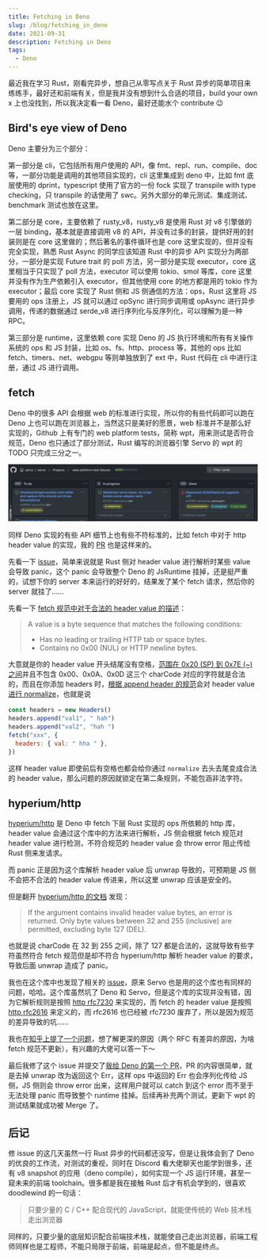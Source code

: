 ```yaml
---
title: Fetching in Deno
slug: /blog/fetching_in_deno
date: 2021-09-31
description: Fetching in Deno
tags:
  - Deno
---
```


最近我在学习 Rust，刚看完异步，想自己从零写点关于 Rust 异步的简单项目来练练手，最好还和前端有关，但是我并没有想到什么合适的项目，build your own x 上也没找到，所以我决定看一看 Deno，最好还能水个 contribute 😉

## Bird's eye view of Deno

Deno 主要分为三个部分：

第一部分是 cli，它包括所有用户使用的 API，像 fmt、repl、run、compile、doc 等，一部分功能是调用的其他项目实现的，cli 这里集成到 deno 中，比如 fmt 底层使用的 dprint，typescript 使用了官方的一份 fock 实现了 transpile with type checking，只 transpile 的话使用了 swc。另外大部分的单元测试、集成测试、benchmark 测试也放在这里。

第二部分是 core，主要依赖了 rusty_v8，rusty_v8 是使用 Rust 对 v8 引擎做的一层 binding，基本就是直接调用 v8 的 API，并没有过多的封装，提供好用的封装则是在 core 这里做的；然后著名的事件循环也是 core 这里实现的，但并没有完全实现，熟悉 Rust Async 的同学应该知道 Rust 中的异步 API 实现分为两部分，一部分是实现 Future trait 的 poll 方法，另一部分是实现 executor，core 这里相当于只实现了 poll 方法，executor 可以使用 tokio、smol 等库，core 这里并没有作为生产依赖引入 executor，但其他使用 core 的地方都是用的 tokio 作为 executor；最后 core 实现了 Rust 侧和 JS 侧通信的方法：ops，Rust 这里将 JS 要用的 ops 注册上，JS 就可以通过 opSync 进行同步调用或 opAsync 进行异步调用，传递的数据通过 serde_v8 进行序列化与反序列化，可以理解为是一种 RPC。

第三部分是 runtime，这里依赖 core 实现 Deno 的 JS 执行环境和所有有关操作系统的 ops 和 JS 封装，比如 os、fs、http、process 等，其他的 ops 比如 fetch、timers、net、webgpu 等则单独放到了 ext 中，Rust 代码在 cli 中进行注册，通过 JS 进行调用。

## fetch

Deno 中的很多 API 会根据 web 的标准进行实现，所以你的有些代码即可以跑在 Deno 上也可以跑在浏览器上，当然这只是美好的愿景，web 标准并不是那么好实现的，Github 上有专门的 web platform tests，简称 wpt，用来测试是否符合规范，Deno 也只通过了部分测试，Rust 编写的浏览器引擎 Servo 的 wpt 的 TODO 只完成三分之一。

![Servo wpt](./images/servo_wpt.png)

同样 Deno 实现的有些 API 细节上也有些不符标准的，比如 fetch 中对于 http header value 的实现，我的 [PR](https://github.com/denoland/deno/pull/12244) 也是这样来的。

先看一下 [issue](https://github.com/denoland/deno/issues/12236)，简单来说就是 Rust 侧对 header value 进行解析时某些 value 会导致 panic，这个 panic 会导致整个 Deno 的 JsRuntime 挂掉，还是挺严重的，试想下你的 server 本来运行的好好的，结果发了某个 fetch 请求，然后你的 server 就挂了……

先看一下 [fetch 规范中对于合法的 header value 的描述](https://fetch.spec.whatwg.org/#concept-header-value)：

> A value is a byte sequence that matches the following conditions:
> - Has no leading or trailing HTTP tab or space bytes.
> - Contains no 0x00 (NUL) or HTTP newline bytes.

大意就是你的 header value 开头结尾没有空格，[范围在 0x20 (SP) 到 0x7E (~) 之间](https://infra.spec.whatwg.org/#byte-sequence)并且不包含 0x00、0x0A、0x0D 这三个 charCode 对应的字符就是合法的，而且在你添加 headers 时，[根据 append header 的规范](https://fetch.spec.whatwg.org/#concept-headers-append)会对 header value [进行 normalize](https://fetch.spec.whatwg.org/#concept-header-value-normalize)，也就是说

```js
const headers = new Headers()
headers.append("val1", " hah")
headers.append("val2", "hah ")
fetch("xxx", {
  headers: { val: " hha " },
})
```

这样 header value 即使前后有空格也都会给你通过 `normalize` 去头去尾变成合法的 header value，那么问题的原因就锁定在第二条规则，不能包涵非法字符。

## hyperium/http

[hyperium/http](https://github.com/hyperium/http) 是 Deno 中 fetch 下层 Rust 实现的 ops 所依赖的 http 库，header value 会通过这个库中的方法来进行解析，JS 侧会根据 fetch 规范对 header value 进行检测，不符合规范的 header value 会 throw error 阻止传给 Rust 侧来发请求。

而 panic 正是因为这个库解析 header value 后 unwrap 导致的，可预期是 JS 侧不会把不合法的 header value 传进来，所以这里 unwrap 应该是安全的。

但是翻开 [hyperium/http 的文档](https://docs.rs/http/0.2.5/http/header/struct.HeaderValue.html#method.from_bytes) 发现：

> If the argument contains invalid header value bytes, an error is returned. Only byte values between 32 and 255 (inclusive) are permitted, excluding byte 127 (DEL).

也就是说 charCode 在 32 到 255 之间，除了 127 都是合法的，这就导致有些字符虽然符合 fetch 规范但是却不符合 hyperium/http 解析 header value 的要求，导致后面 unwrap 造成了 panic。

我也在这个库中也发现了相关的 [issue](https://github.com/hyperium/http/issues/376)，原来 Servo 也是用的这个库也有同样的问题，哈哈。这个库虽然坑了 Deno 和 Servo，但是这个库的实现并没有错，因为它解析规则是按照 [http rfc7230](https://datatracker.ietf.org/doc/html/rfc7230#section-3.2) 来实现的，而 fetch 的 header value 是按照 [http rfc2616](https://datatracker.ietf.org/doc/html/rfc2616#section-4.2) 来定义的，而 rfc2616 也已经被 rfc7230 废弃了，所以是因为规范的差异导致的坑……

我也在[知乎上提了一个问题](https://www.zhihu.com/question/489428152)，想了解更深的原因（两个 RFC 有差异的原因，为啥 fetch 规范不更新），有兴趣的大佬可以答一下～

最后我修了这个 issue 并提交了[我给 Deno 的第一个 PR](https://github.com/denoland/deno/pull/12244)，PR 的内容很简单，就是去掉 unwrap 改为返回这个 Err，这样 ops 中返回的 Err 也会序列化传给 JS 侧，JS 侧则会 throw error 出来，这样用户就可以 catch 到这个 error 而不至于无法处理 panic 而导致整个 runtime 挂掉。后续再补充两个测试，更新下 wpt 的测试结果就成功被 Merge 了。

## 后记

修 issue 的这几天虽然一行 Rust 异步的代码都还没写，但是让我体会到了 Deno 的优良的工作流，对测试的重视，同时在 Discord 看大佬聊天也能学到很多，还有 v8 snapshot 的应用（deno compile），如何实现一个 JS 运行环境，甚至一窥未来的前端 toolchain。很多都是我在接触 Rust 后才有机会学到的，很喜欢 doodlewind 的一句话：

> 只要少量的 C / C++ 配合现代的 JavaScript，就能使传统的 Web 技术栈走出浏览器

同样的，只要少量的底层知识配合前端技术栈，就能使自己走出浏览器，前端工程师同样也是工程师，不能只局限于前端，前端是起点，但不能是终点。

<!-- I have been learning Rust for a while, I wanted to write so staff to make my hands dirty, but there were no good ideas comes in my mind, then I woundered why not contribute some open source project using Rust and related to front end, so I decided to give Deno a look, and try to contribute on it for the best 😉

## Bird's eye view of Deno

The Deno repo is mainly about the runtime, some of the features are using other project, and Deno is just integrating with it. Now the repo is basicly has three parts. -->
